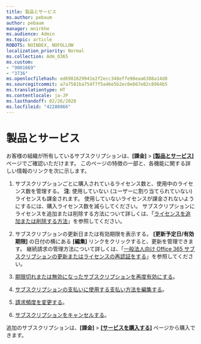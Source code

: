 ```yaml
---
title: 製品とサービス
ms.author: pebaum
author: pebaum
manager: mnirkhe
ms.audience: Admin
ms.topic: article
ROBOTS: NOINDEX, NOFOLLOW
localization_priority: Normal
ms.collection: Adm_O365
ms.custom:
- "9001669"
- "3736"
ms.openlocfilehash: ed6981629941e2f2ecc348effe98eaa6388a14d8
ms.sourcegitcommit: a7a7581ba754f7f5a46e5b2ec0e667e82c8964b5
ms.translationtype: HT
ms.contentlocale: ja-JP
ms.lasthandoff: 02/26/2020
ms.locfileid: "42280866"
---
```

# <a name="products--services"></a>製品とサービス

お客様の組織が所有しているサブスクリプションは、**[課金]** > [**[製品とサービス]**](https://go.microsoft.com/fwlink/p/?linkid=842054) ページでご確認いただけます。 このページの特徴の一部と、各機能に関する詳しい情報のリンクを次に示します。

1. サブスクリプションごとに購入されているライセンス数と、使用中のライセンス数を管理する。  **注**: 使用していない (ユーザーに割り当てられていない) ライセンスも課金されます。  使用していないライセンスが課金されないようにするには、購入ライセンス数を減らしてください。 サブスクリプションにライセンスを追加または削除する方法について詳しくは、「[ライセンスを追加または削除する方法](https://docs.microsoft.com/alchemyinsights/how-to-add-or-reduce-licenses)」を参照してください。

2. サブスクリプションの更新日または有効期限を表示する。  **[更新予定日/有効期限]** の日付の横にある **[編集]** リンクをクリックすると、更新を管理できます。  継続請求の管理方法について詳しくは、「[一般法人向け Office 365 サブスクリプションの更新またはライセンスの再認証をする](https://go.microsoft.com/fwlink/?linkid=2119216)」を参照してください。

3. [期限切れまたは無効になったサブスクリプションを再度有効にする](https://go.microsoft.com/fwlink/?linkid=2117519)。

4. [サブスクリプションの支払いに使用する支払い方法を編集する](https://go.microsoft.com/fwlink/?linkid=2117167)。

5. [請求頻度を変更する](https://go.microsoft.com/fwlink/?linkid=2119112)。

6. [サブスクリプションをキャンセルする](https://go.microsoft.com/fwlink/?linkid=2119113)。

追加のサブスクリプションは、**[課金]** > [**[サービスを購入する]**](https://go.microsoft.com/fwlink/p/?linkid=868433) ページから購入できます。
